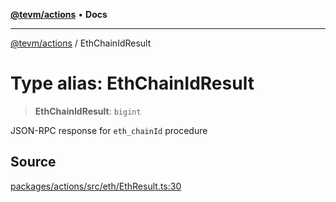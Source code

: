 [**@tevm/actions**](../README.md) • **Docs**

***

[@tevm/actions](../globals.md) / EthChainIdResult

# Type alias: EthChainIdResult

> **EthChainIdResult**: `bigint`

JSON-RPC response for `eth_chainId` procedure

## Source

[packages/actions/src/eth/EthResult.ts:30](https://github.com/evmts/tevm-monorepo/blob/main/packages/actions/src/eth/EthResult.ts#L30)

